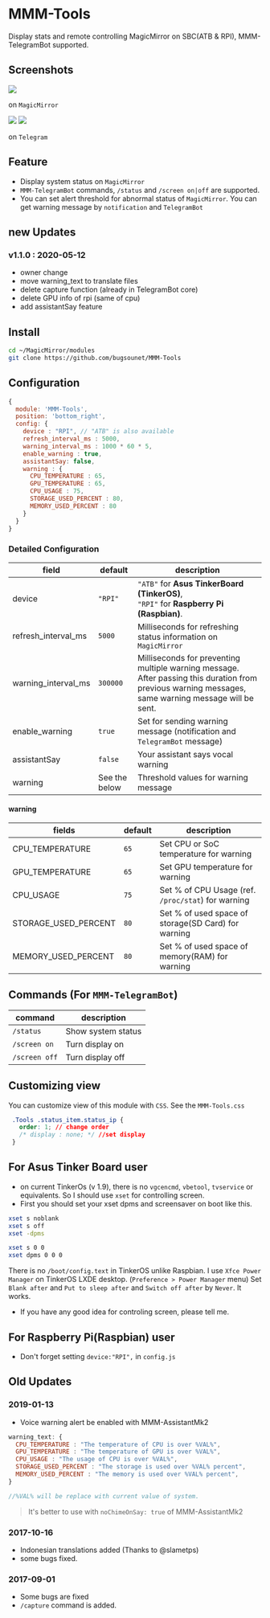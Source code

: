 # MMM-Tools
Display stats and remote controlling MagicMirror on SBC(ATB &amp; RPI), MMM-TelegramBot supported.

## Screenshots
![](https://github.com/bugsounet/MMM-Tools/blob/master/capture2.jpg)

on `MagicMirror`

![](https://github.com/bugsounet/MMM-Tools/blob/master/capture1.jpg) ![](https://github.com/bugsounet/MMM-Tools/blob/master/capture4.jpg)

on `Telegram`

## Feature
- Display system status on `MagicMirror`
- `MMM-TelegramBot` commands, `/status` and `/screen on|off` are supported.
- You can set alert threshold for abnormal status of `MagicMirror`. You can get warning message by `notification` and `TelegramBot`

## new Updates
### v1.1.0 : 2020-05-12
- owner change
- move warning_text to translate files
- delete capture function (already in TelegramBot core)
- delete GPU info of rpi (same of cpu)
- add assistantSay feature

## Install
```sh
cd ~/MagicMirror/modules
git clone https://github.com/bugsounet/MMM-Tools
```

## Configuration
```javascript
{
  module: 'MMM-Tools',
  position: 'bottom_right',
  config: {
    device : "RPI", // "ATB" is also available
    refresh_interval_ms : 5000,
    warning_interval_ms : 1000 * 60 * 5,
    enable_warning : true,
    assistantSay: false,
    warning : {
      CPU_TEMPERATURE : 65,
      GPU_TEMPERATURE : 65,
      CPU_USAGE : 75,
      STORAGE_USED_PERCENT : 80,
      MEMORY_USED_PERCENT : 80
    }
  }
}
```

### Detailed Configuration
|field | default | description
|--- |--- |---
|device | `"RPI"` | `"ATB"` for **Asus TinkerBoard (TinkerOS)**, <br/>`"RPI"` for **Raspberry Pi (Raspbian)**.
|refresh_interval_ms | `5000` | Milliseconds for refreshing status information on `MagicMirror`
|warning_interval_ms | `300000` | Milliseconds for preventing multiple warning message. After passing this duration from previous warning messages, same warning message will be sent.
|enable_warning | `true` | Set for sending warning message (notification and `TelegramBot` message)
|assistantSay| `false` | Your assistant says vocal warning
|warning | See the below | Threshold values for warning message
#### warning
|fields | default | description
|--- |--- |---
| CPU_TEMPERATURE | `65` | Set CPU or SoC temperature for warning
| GPU_TEMPERATURE | `65` | Set GPU temperature for warning
| CPU_USAGE | `75` | Set % of CPU Usage (ref. `/proc/stat`) for warning
| STORAGE_USED_PERCENT | `80` | Set % of used space of storage(SD Card) for warning
| MEMORY_USED_PERCENT | `80` | Set % of used space of memory(RAM) for warning

## Commands (For `MMM-TelegramBot`)
|command | description
|--- |---
|`/status` | Show system status
|`/screen on` | Turn display on
|`/screen off` | Turn display off

## Customizing view
You can customize view of this module with `CSS`. See the `MMM-Tools.css`
```css
 .Tools .status_item.status_ip {
   order: 1; // change order
   /* display : none; */ //set display
 }
```

## For Asus Tinker Board user
- on current TinkerOs (v 1.9), there is no `vgcencmd`, `vbetool`, `tvservice` or equivalents. So I should use `xset` for controlling screen.
- First you should set your xset dpms and screensaver on boot like this.
```sh
xset s noblank
xset s off
xset -dpms

xset s 0 0
xset dpms 0 0 0
```
There is no `/boot/config.text` in TinkerOS unlike Raspbian. I use `Xfce Power Manager` on TinkerOS LXDE desktop. (`Preference > Power Manager` menu)
Set `Blank after` and `Put to sleep after` and `Switch off after` by `Never`. It works.
- If you have any good idea for controling screen, please tell me.


## For Raspberry Pi(Raspbian) user
- Don't forget setting `device:"RPI",` in `config.js`

## Old Updates
### 2019-01-13
- Voice warning alert be enabled with MMM-AssistantMk2
```js
warning_text: {
  CPU_TEMPERATURE : "The temperature of CPU is over %VAL%",
  GPU_TEMPERATURE : "The temperature of GPU is over %VAL%",
  CPU_USAGE : "The usage of CPU is over %VAL%",
  STORAGE_USED_PERCENT : "The storage is used over %VAL% percent",
  MEMORY_USED_PERCENT : "The memory is used over %VAL% percent",
}

//%VAL% will be replace with current value of system.
```
> It's better to use with `noChimeOnSay: true` of MMM-AssistantMk2

### 2017-10-16
- Indonesian translations added (Thanks to @slametps)
- some bugs fixed.

### 2017-09-01
- Some bugs are fixed
- `/capture` command is added.
